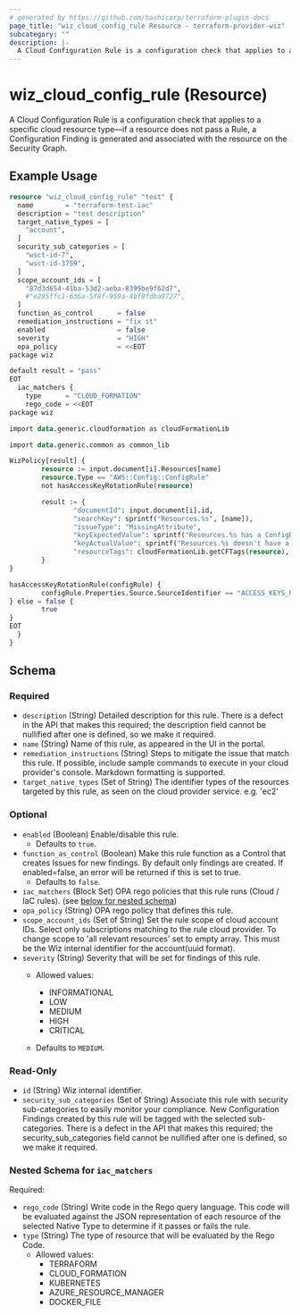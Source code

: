 ```yaml
---
# generated by https://github.com/hashicorp/terraform-plugin-docs
page_title: "wiz_cloud_config_rule Resource - terraform-provider-wiz"
subcategory: ""
description: |-
  A Cloud Configuration Rule is a configuration check that applies to a specific cloud resource type—if a resource does not pass a Rule, a Configuration Finding is generated and associated with the resource on the Security Graph.
---
```


# wiz_cloud_config_rule (Resource)

A Cloud Configuration Rule is a configuration check that applies to a specific cloud resource type—if a resource does not pass a Rule, a Configuration Finding is generated and associated with the resource on the Security Graph.

## Example Usage

```terraform
resource "wiz_cloud_config_rule" "test" {
  name        = "terraform-test-iac"
  description = "test description"
  target_native_types = [
    "account",
  ]
  security_sub_categories = [
    "wsct-id-7",
    "wsct-id-3759",
  ]
  scope_account_ids = [
    "87d3d654-41ba-53d2-aeba-8399be9f62d7",
    #"e295ffc1-636a-5f8f-959a-4bf9fdba9727",
  ]
  function_as_control      = false
  remediation_instructions = "fix it"
  enabled                  = false
  severity                 = "HIGH"
  opa_policy               = <<EOT
package wiz

default result = "pass"
EOT
  iac_matchers {
    type      = "CLOUD_FORMATION"
    rego_code = <<EOT
package wiz

import data.generic.cloudformation as cloudFormationLib

import data.generic.common as common_lib

WizPolicy[result] {
        resource := input.document[i].Resources[name]
        resource.Type == "AWS::Config::ConfigRule"
        not hasAccessKeyRotationRule(resource)

        result := {
                "documentId": input.document[i].id,
                "searchKey": sprintf("Resources.%s", [name]),
                "issueType": "MissingAttribute",
                "keyExpectedValue": sprintf("Resources.%s has a ConfigRule defining rotation period on AccessKeys.", [name]),
                "keyActualValue": sprintf("Resources.%s doesn't have a ConfigRule defining rotation period on AccessKeys.", [name]),
                "resourceTags": cloudFormationLib.getCFTags(resource),
        }
}

hasAccessKeyRotationRule(configRule) {
        configRule.Properties.Source.SourceIdentifier == "ACCESS_KEYS_ROTATED"
} else = false {
        true
}
EOT
  }
}
```

<!-- schema generated by tfplugindocs -->
## Schema

### Required

- `description` (String) Detailed description for this rule. There is a defect in the API that makes this required; the description field cannot be nullified after one is defined, so we make it required.
- `name` (String) Name of this rule, as appeared in the UI in the portal.
- `remediation_instructions` (String) Steps to mitigate the issue that match this rule. If possible, include sample commands to execute in your cloud provider's console. Markdown formatting is supported.
- `target_native_types` (Set of String) The identifier types of the resources targeted by this rule, as seen on the cloud provider service. e.g. 'ec2'

### Optional

- `enabled` (Boolean) Enable/disable this rule.
    - Defaults to `true`.
- `function_as_control` (Boolean) Make this rule function as a Control that creates Issues for new findings. By default only findings are created. If enabled=false, an error will be returned if this is set to true.
    - Defaults to `false`.
- `iac_matchers` (Block Set) OPA rego policies that this rule runs (Cloud / IaC rules). (see [below for nested schema](#nestedblock--iac_matchers))
- `opa_policy` (String) OPA rego policy that defines this rule.
- `scope_account_ids` (Set of String) Set the rule scope of cloud account IDs. Select only subscriptions matching to the rule cloud provider. To change scope to 'all relevant resources' set to empty array. This must be the Wiz internal identifier for the account(uuid format).
- `severity` (String) Severity that will be set for findings of this rule.
    - Allowed values: 
        - INFORMATIONAL
        - LOW
        - MEDIUM
        - HIGH
        - CRITICAL

    - Defaults to `MEDIUM`.

### Read-Only

- `id` (String) Wiz internal identifier.
- `security_sub_categories` (Set of String) Associate this rule with security sub-categories to easily monitor your compliance. New Configuration Findings created by this rule will be tagged with the selected sub-categories. There is a defect in the API that makes this required; the security_sub_categories field cannot be nullified after one is defined, so we make it required.

<a id="nestedblock--iac_matchers"></a>
### Nested Schema for `iac_matchers`

Required:

- `rego_code` (String) Write code in the Rego query language. This code will be evaluated against the JSON representation of each resource of the selected Native Type to determine if it passes or fails the rule.
- `type` (String) The type of resource that will be evaluated by the Rego Code.
    - Allowed values: 
        - TERRAFORM
        - CLOUD_FORMATION
        - KUBERNETES
        - AZURE_RESOURCE_MANAGER
        - DOCKER_FILE
